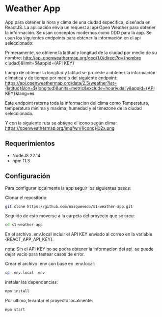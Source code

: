 # Weather App

App para obtener la hora y clima de una ciudad especifica, diseñada en ReactJS. La aplicación envia un request al api Open Weather para obtener la información. Se usan conceptos modernos como DDD para la app.
Se usan los siguientes endpoints para obtener la información en el api seleccionado:

Primeramente, se obtiene la latitud y longitud de la ciudad por medio de su nombre:
http://api.openweathermap.org/geo/1.0/direct?q={nombre ciudad}&limit=5&appid={API KEY}

Luego de obtener la longitud y latitud se procede a obtener la información climatica y de tiempo por medio del siguiente endpoint:
https://api.openweathermap.org/data/2.5/weather?lat={latitud}&lon=${longitud}&units=metric&exclude=hourly,daily&appid={API KEY}&lang=es

Este endpoint retorna toda la informacion del clima como Temperatura, temperatura minima y maxima, humedad y el timezone de la ciudad seleccionada.

Y con la siguiente ruta se obtiene el icono según clima:
https://openweathermap.org/img/wn/{icono}@2x.png

## Requerimientos
- NodeJS 22.14
- npm 11.3

## Configuración

Para configurar localmente la app seguir los siguientes pasos:

Clonar el repositorio:
```sh
git clone https://github.com/nasquevedo/s1-weather-app.git
```
Seguido de esto moverse a la carpeta del proyecto que se creo:

```sh
cd s1-weather-app
```

En el archivo .env.local incluir el API KEY enviado al correo en la variable {REACT_APP_API_KEY}.

nota: Sin el API KEY no se podra obtener la informacion del api. se puede dejar vacio para testear casos de error.

Crear el archivo .env con base en .env.local:
```sh
cp .env.local .env
```

instalar las dependencias:

```sh
npm install
```

Por ultimo, levantar el proyecto localmente:

 ```sh
npm start
```
